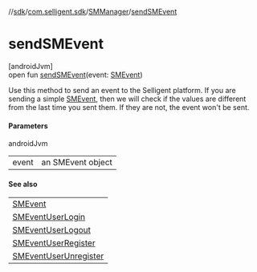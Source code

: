 //[sdk](../../../index.md)/[com.selligent.sdk](../index.md)/[SMManager](index.md)/[sendSMEvent](send-s-m-event.md)

# sendSMEvent

[androidJvm]\
open fun [sendSMEvent](send-s-m-event.md)(event: [SMEvent](../-s-m-event/index.md))

Use this method to send an event to the Selligent platform. If you are sending a simple [SMEvent](../-s-m-event/index.md), then we will check if the values are different from the last time you sent them. If they are not, the event won't be sent.

#### Parameters

androidJvm

| | |
|---|---|
| event | an SMEvent object |

#### See also

| |
|---|
| [SMEvent](../-s-m-event/index.md) |
| [SMEventUserLogin](../-s-m-event-user-login/index.md) |
| [SMEventUserLogout](../-s-m-event-user-logout/index.md) |
| [SMEventUserRegister](../-s-m-event-user-register/index.md) |
| [SMEventUserUnregister](../-s-m-event-user-unregister/index.md) |
